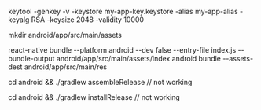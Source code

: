 keytool -genkey -v -keystore my-app-key.keystore -alias my-app-alias -keyalg RSA -keysize 2048 -validity 10000

mkdir android/app/src/main/assets

react-native bundle --platform android --dev false --entry-file index.js --bundle-output android/app/src/main/assets/index.android bundle --assets-dest android/app/src/main/res

cd android && ./gradlew assembleRelease // not working

cd android && ./gradlew installRelease // not working